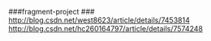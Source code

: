 ###fragment-project ###
http://blog.csdn.net/west8623/article/details/7453814
http://blog.csdn.net/hc260164797/article/details/7574248
